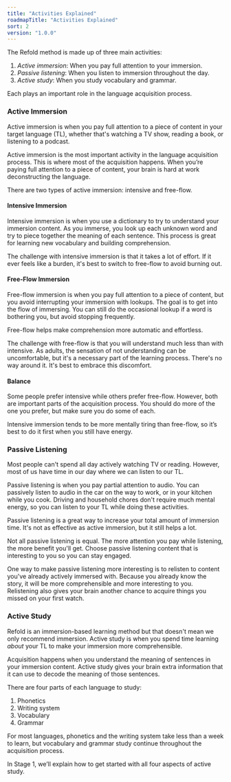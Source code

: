 ```yaml
---
title: "Activities Explained"
roadmapTitle: "Activities Explained"
sort: 2
version: "1.0.0"
---
```


The Refold method is made up of three main activities:
1. *Active immersion*: When you pay full attention to your immersion.
1. *Passive listening*: When you listen to immersion throughout the day.
1. *Active study*: When you study vocabulary and grammar.

Each plays an important role in the language acquisition process.

### Active Immersion
Active immersion is when you pay full attention to a piece of content in your target language (TL), whether that's watching a TV show, reading a book, or listening to a podcast.

Active immersion is the most important activity in the language acquisition process.
This is where most of the acquisition happens.
When you’re paying full attention to a piece of content, your brain is hard at work deconstructing the language.

There are two types of active immersion: intensive and free-flow.

#### Intensive Immersion
Intensive immersion is when you use a dictionary to try to understand your immersion content.
As you immerse, you look up each unknown word and try to piece together the meaning of each sentence.
This process is great for learning new vocabulary and building comprehension.

The challenge with intensive immersion is that it takes a lot of effort.
If it ever feels like a burden, it's best to switch to free-flow to avoid burning out.

#### Free-Flow Immersion
Free-flow immersion is when you pay full attention to a piece of content, but you avoid interrupting your immersion with lookups.
The goal is to get into the flow of immersing.
You can still do the occasional lookup if a word is bothering you, but avoid stopping frequently.

Free-flow helps make comprehension more automatic and effortless.

The challenge with free-flow is that you will understand much less than with intensive.
As adults, the sensation of not understanding can be uncomfortable, but it's a necessary part of the learning process.
There's no way around it.
It's best to embrace this discomfort.

#### Balance
Some people prefer intensive while others prefer free-flow.
However, both are important parts of the acquisition process.
You should do more of the one you prefer, but make sure you do some of each.

Intensive immersion tends to be more mentally tiring than free-flow, so it’s best to do it first when you still have energy.

### Passive Listening
Most people can't spend all day actively watching TV or reading.
However, most of us have time in our day where we can listen to our TL.

Passive listening is when you pay partial attention to audio.
You can passively listen to audio in the car on the way to work, or in your kitchen while you cook.
Driving and household chores don't require much mental energy, so you can listen to your TL while doing these activities.

Passive listening is a great way to increase your total amount of immersion time.
It's not as effective as active immersion, but it still helps a lot.

Not all passive listening is equal.
The more attention you pay while listening, the more benefit you'll get.
Choose passive listening content that is interesting to you so you can stay engaged.

One way to make passive listening more interesting is to relisten to content you've already actively immersed with.
Because you already know the story, it will be more comprehensible and more interesting to you.
Relistening also gives your brain another chance to acquire things you missed on your first watch.

### Active Study
Refold is an immersion-based learning method but that doesn't mean we only recommend immersion.
Active study is when you spend time learning *about* your TL to make your immersion more comprehensible.

Acquisition happens when you understand the meaning of sentences in your immersion content.
Active study gives your brain extra information that it can use to decode the meaning of those sentences.

There are four parts of each language to study:
1. Phonetics
1. Writing system
1. Vocabulary
1. Grammar

For most languages, phonetics and the writing system take less than a week to learn, but vocabulary and grammar study continue throughout the acquisition process.

In Stage 1, we’ll explain how to get started with all four aspects of active study.
